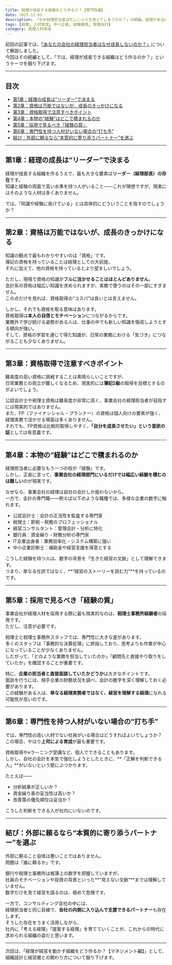```yaml
---
title: 経理が成長する組織をどう作るか？【専門性編】
date: 2025-11-01
description: 「なぜ経理担当者は忙しいふりを覚えてしまうのか？」の続編。経理が本当に成長するために必要な“専門性”と“環境”の整え方を解説します。
tags: [経理, 人材育成, 中小企業, 組織開発, 管理会計]
category: 経理人材育成
---
```


前回の記事では、[「あなたの会社の経理担当者はなぜ成長しないのか？」](/blog/posts/page14/)について解説しました。  
今回はその続編として、「では、経理が成長できる組織はどう作るのか？」というテーマを掘り下げます。

---

## 目次
- [第1章：経理の成長は“リーダー”で決まる](#第1章経理の成長はリーダーで決まる)
- [第2章：資格は万能ではないが、成長のきっかけになる](#第2章資格は万能ではないが成長のきっかけになる)
- [第3章：資格取得で注意すべきポイント](#第3章資格取得で注意すべきポイント)
- [第4章：本物の“経験”はどこで積まれるのか](#第4章本物の経験はどこで積まれるのか)
- [第5章：採用で見るべき「経験の質」](#第5章採用で見るべき経験の質)
- [第6章：専門性を持つ人材がいない場合の“打ち手”](#第6章専門性を持つ人材がいない場合の打ち手)
- [結び：外部に頼るなら“本質的に寄り添うパートナー”を選ぶ](#結び外部に頼るなら本質的に寄り添うパートナーを選ぶ)

---

## 第1章：経理の成長は“リーダー”で決まる

経理が成長する組織を作るうえで、最も大きな要素は**リーダー（経理部長）の存在**です。  
知識と経験の両面で高い水準を持つ人がいること――これが理想ですが、現実にはそのような人材は多くありません。

では、「知識や経験に長けている」とは具体的にどういうことを指すのでしょうか？

---

## 第2章：資格は万能ではないが、成長のきっかけになる

知識の観点で最もわかりやすいのは「資格」です。  
簿記の資格を持っていることは経理としての大前提。  
それに加えて、他の資格を持っているとより望ましいでしょう。

ただし、現場で資格の知識が**フルに活かせることはほとんどありません**。  
会計系の資格は幅広い知識を求められますが、実務で使うのはその一部にすぎません。  
この点だけを見れば、資格取得の“コスパ”は良いとは言えません。

しかし、それでも資格を取る意味はあります。  
資格取得は**本人の自信とモチベーション**につながるからです。  
業務外で学び続ける姿勢がある人は、仕事の中でも新しい知識を吸収しようとする傾向が強い。  
そして、資格の学習を通じて得た知識が、日常の業務における「気づき」につながることも少なくありません。

---

## 第3章：資格取得で注意すべきポイント

難易度の高い資格に挑戦することは素晴らしいことですが、  
日常業務との両立が難しくなるため、現実的には**簿記2級**の取得を目標とするのがよいでしょう。

公認会計士や税理士資格は難易度が非常に高く、事業会社の経理担当者が目指すには現実的ではありません。  
また、FP（ファイナンシャル・プランナー）の資格は個人向けの要素が強く、経理実務で活かせる場面は多くありません。  
それでも、FP資格は比較的取得しやすく、**「自分を成長させたい」という意欲の証**としては有意義です。

---

## 第4章：本物の“経験”はどこで積まれるのか

経理担当者に必要なもう一つの柱が「経験」です。  
しかし、正直に言って、**事業会社の経理部門にいるだけでは幅広い経験を積むのは難しい**のが現実です。

なぜなら、事業会社の経理は自社の会計しか扱わないから。  
一方で、会計の専門職――例えば以下のような職種では、多様な企業の数字に触れます。

- 公認会計士：会計の正当性を監査する専門家  
- 税理士：節税・税務のプロフェッショナル  
- 経営コンサルタント：管理会計・分析に特化  
- 銀行員：資金繰り・財務分析の専門家  
- IT企業出身者：業務効率化・システム構築に強い  
- 中小企業診断士：補助金や経営支援を得意とする  

こうした経験を持つ人は、数字の背景を「生きた経営の文脈」として理解できます。  
つまり、単なる仕訳ではなく、**“経営のストーリーを読む力”**を持っているのです。

---

## 第5章：採用で見るべき「経験の質」

事業会社が経理人材を採用する際に最も現実的なのは、**税理士事務所経験者**の採用です。  
ただし、注意が必要です。

税理士と税理士事務所スタッフでは、専門性に大きな差があります。  
多くのスタッフは「事務的な決算処理」に終始しており、思考よりも作業が中心になっていることが少なくありません。  
したがって、「どのような業務を担当していたのか」「顧問先と直接やり取りをしていたか」を確認することが重要です。

特に、**企業の担当者と直接面談していたかどうか**は大きなポイントです。  
面談を行うには、相手企業の財務状況を調べ、会計の数字を深く理解しておく必要があります。  
この経験がある人は、**単なる経理実務者ではなく、経営を理解する経理**になれる可能性が高いのです。

---

## 第6章：専門性を持つ人材がいない場合の“打ち手”

では、専門性の高い人材でない社員がいる場合はどうすればよいでしょうか？  
この場合、やはり**上司による育成**が最も重要です。

資格取得やeラーニング受講など、個人でできることもあります。  
しかし、自社の会計を本気で強化しようとしたときに、**「正解を判断できる人」**がいないという壁にぶつかります。

たとえば――  
- 分析結果が正しいか？  
- 資金繰り表の妥当性は高いか？  
- 改善策の優先順位は妥当か？  

こうした判断をできる人が社内にいないのです。

---

## 結び：外部に頼るなら“本質的に寄り添うパートナー”を選ぶ

外部に頼ること自体は悪いことではありません。  
問題は「誰に頼るか」です。

銀行や税理士事務所は帳簿上の数字を把握していますが、  
社員のモチベーションや投資の背景といった**“見えない文脈”**までは理解していません。  
数字だけを見て経営を語るのは、極めて危険です。

一方で、コンサルティング会社の中には、  
経理担当者と同じ目線で、**会社の内側に入り込んで支援できるパートナー**も存在します。  
そうした存在をうまく活用しながら、  
社内に「考える経理」「提案する経理」を育てていくことが、これからの時代に求められる組織の姿だと思います。

---

次回は、「経理が経営を動かす組織をどう作るか？【マネジメント編】」として、  
組織設計と経営層との関わり方について掘り下げます。
